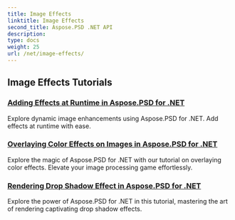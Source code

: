 ```yaml
---
title: Image Effects
linktitle: Image Effects
second_title: Aspose.PSD .NET API
description: 
type: docs
weight: 25
url: /net/image-effects/
---
```


## Image Effects Tutorials
### [Adding Effects at Runtime in Aspose.PSD for .NET](./add-effect-runtime/)
Explore dynamic image enhancements using Aspose.PSD for .NET. Add effects at runtime with ease.
### [Overlaying Color Effects on Images in Aspose.PSD for .NET](./overlay-color-effect/)
Explore the magic of Aspose.PSD for .NET with our tutorial on overlaying color effects. Elevate your image processing game effortlessly.
### [Rendering Drop Shadow Effect in Aspose.PSD for .NET](./render-drop-shadow/)
Explore the power of Aspose.PSD for .NET in this tutorial, mastering the art of rendering captivating drop shadow effects.